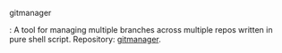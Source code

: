 
gitmanager

 : A tool for managing multiple branches across multiple repos written in pure shell script. Repository:
   [gitmanager](https://github.com/Nan0Scho1ar/gitmanager).
